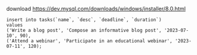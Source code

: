 download https://dev.mysql.com/downloads/windows/installer/8.0.html

```
insert into tasks(`name`, `desc`, `deadline`, `duration`)
values
('Write a blog post', 'Compose an informative blog post', '2023-07-10', 90),
('Attend a webinar', 'Participate in an educational webinar', '2023-07-11', 120);
```